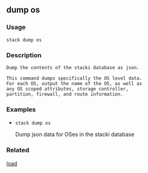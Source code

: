 ## dump os

### Usage

`stack dump os`

### Description


	Dump the contents of the stacki database as json.

	This command dumps specifically the OS level data.
	For each OS, output the name of the OS, as well as
	any OS scoped attributes, storage controller,
	partition, firewall, and route information.

	

### Examples

* `stack dump os`

   Dump json data for OSes in the stacki database


### Related
[load](load)


